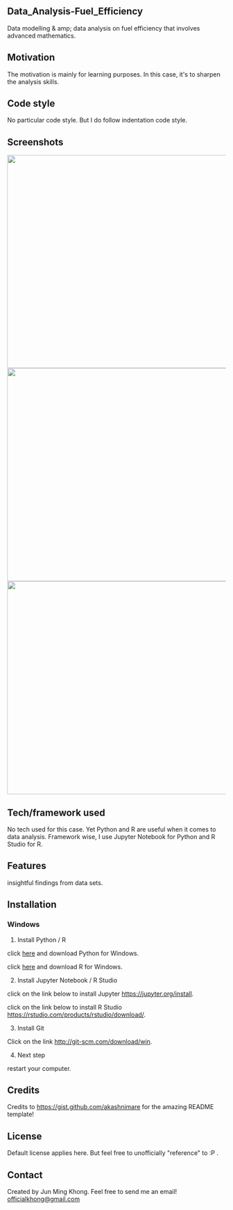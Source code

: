 ## Data_Analysis-Fuel_Efficiency
Data modelling & amp; data analysis on fuel efficiency that involves advanced mathematics.


## Motivation
The motivation is mainly for learning purposes. In this case, it's to sharpen the analysis skills.

## Code style
No particular code style. But I do follow indentation code style.

 
## Screenshots
<img src="https://user-images.githubusercontent.com/70477671/102744159-1d41bb80-4394-11eb-9bca-8dfb91f6df9e.png" width="700" height="490">
<img src="https://user-images.githubusercontent.com/70477671/102744167-203cac00-4394-11eb-9bf4-d6c8c433a788.png" width="700" height="490">
<img src="https://user-images.githubusercontent.com/70477671/102744170-216dd900-4394-11eb-92f2-a021970a6253.png" width="700" height="490">



## Tech/framework used
No tech used for this case. Yet Python and R are useful when it comes to data analysis. Framework wise, I use Jupyter Notebook for Python and R Studio for R.


## Features
insightful findings from data sets.


## Installation
### Windows

1) Install Python / R

click [here](https://www.python.org/downloads/) and download Python for Windows.

click [here](https://cran.r-project.org/bin/windows/base/) and download R for Windows.


2) Install Jupyter Notebook / R Studio

click on the link below to install Jupyter
https://jupyter.org/install.

click on the link below to install R Studio
https://rstudio.com/products/rstudio/download/.

3) Install Git

Click on the link
http://git-scm.com/download/win.

4) Next step

restart your computer.


## Credits
Credits to https://gist.github.com/akashnimare for the amazing README template!

## License
Default license applies here. But feel free to unofficially "reference" to :P .

## Contact
Created by Jun Ming Khong. 
Feel free to send me an email!
 officialkhong@gmail.com 



